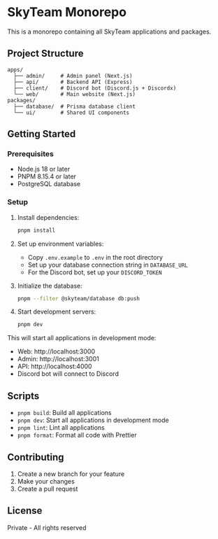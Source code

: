 # SkyTeam Monorepo

This is a monorepo containing all SkyTeam applications and packages.

## Project Structure

```
apps/
  ├── admin/     # Admin panel (Next.js)
  ├── api/       # Backend API (Express)
  ├── client/    # Discord bot (Discord.js + Discordx)
  └── web/       # Main website (Next.js)
packages/
  ├── database/  # Prisma database client
  └── ui/        # Shared UI components
```

## Getting Started

### Prerequisites

- Node.js 18 or later
- PNPM 8.15.4 or later
- PostgreSQL database

### Setup

1. Install dependencies:
   ```bash
   pnpm install
   ```

2. Set up environment variables:
   - Copy `.env.example` to `.env` in the root directory
   - Set up your database connection string in `DATABASE_URL`
   - For the Discord bot, set up your `DISCORD_TOKEN`

3. Initialize the database:
   ```bash
   pnpm --filter @skyteam/database db:push
   ```

4. Start development servers:
   ```bash
   pnpm dev
   ```

This will start all applications in development mode:
- Web: http://localhost:3000
- Admin: http://localhost:3001
- API: http://localhost:4000
- Discord bot will connect to Discord

## Scripts

- `pnpm build`: Build all applications
- `pnpm dev`: Start all applications in development mode
- `pnpm lint`: Lint all applications
- `pnpm format`: Format all code with Prettier

## Contributing

1. Create a new branch for your feature
2. Make your changes
3. Create a pull request

## License

Private - All rights reserved 
